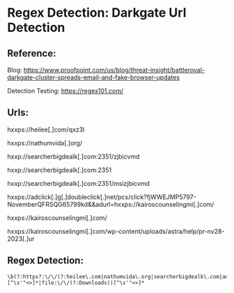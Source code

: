 # Regex Detection: Darkgate Url Detection

## Reference: 

Blog: https://www.proofpoint.com/us/blog/threat-insight/battleroyal-darkgate-cluster-spreads-email-and-fake-browser-updates

Detection Testing: https://regex101.com/

## Urls:
hxxps://heilee[.]com/qxz3l

hxxps://nathumvida[.]org/

hxxp://searcherbigdealk[.]com:2351/zjbicvmd

hxxp://searcherbigdealk[.]com:2351

hxxp://searcherbigdealk[.]com:2351/msizjbicvmd

hxxps://adclick[.]g[.]doubleclick[.]net/pcs/click?fjWWEJMP5797-NovemberQFRSQG65799kd&&adurl=hxxps://kairoscounselingmi[.]com/

hxxps://kairoscounselingmi[.]com/

hxxps://kairoscounselingmi[.]com/wp-content/uploads/astra/help/pr-nv28-2023[.]ur


## Regex Detection:
```regex
\b(?:https?:\/\/(?:heilee\.com|nathumvida\.org|searcherbigdealk\.com|adclick\.g\.doubleclick\.net|kairoscounselingmi\.com)[^\s'"<>]*|file:\/\/(?:Downloads))[^\s'"<>]*


    




